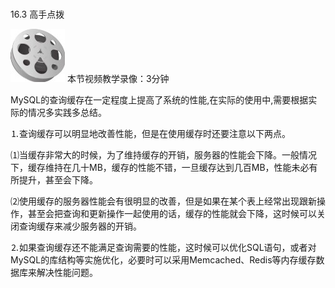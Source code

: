 ### 
  16.3 高手点拨


<img class="my_markdown" class="h-pic" src="../images/Figure-0403-291.jpg" style="width:87px;  height: 85px; "/> 本节视频教学录像：3分钟

MySQL的查询缓存在一定程度上提高了系统的性能,在实际的使用中,需要根据实际的情况多实践多总结。

⒈查询缓存可以明显地改善性能，但是在使用缓存时还要注意以下两点。

⑴当缓存非常大的时候，为了维持缓存的开销，服务器的性能会下降。一般情况下，缓存维持在几十MB，缓存的性能不错，一旦缓存达到几百MB，性能未必有所提升，甚至会下降。

⑵使用缓存的服务器性能会有很明显的改善，但是如果在某个表上经常出现跟新操作，甚至会把查询和更新操作一起使用的话，缓存的性能就会下降，这时候可以关闭查询缓存来减少服务器的开销。

⒉如果查询缓存还不能满足查询需要的性能，这时候可以优化SQL语句，或者对MySQL的库结构等实施优化，必要时可以采用Memcached、Redis等内存缓存数据库来解决性能问题。


